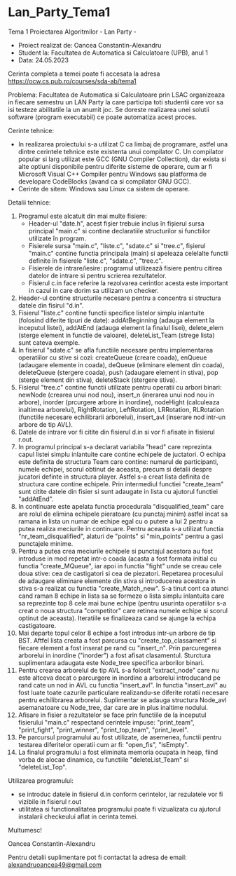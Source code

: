 # Lan_Party_Tema1
Tema 1 Proiectarea Algoritmilor - Lan Party - 

- Proiect realizat de: Oancea Constantin-Alexandru
- Student la: Facultatea de Automatica si Calculatoare (UPB), anul 1
- Data: 24.05.2023

Cerinta completa a temei poate fi accesata la adresa https://ocw.cs.pub.ro/courses/sda-ab/tema1

Problema: Facultatea de Automatica si Calculatoare prin LSAC organizeaza in fiecare semestru un LAN Party la care participa toti studentii care vor sa isi testeze abilitatile la un anumit joc. Se doreste realizarea unei solutii software (program executabil) ce poate automatiza acest proces.

Cerinte tehnice:

  - In realizarea proiectului s-a utilizat C ca limbaj de programare, astfel una dintre cerintele tehnice este  existenta unui compilator C. Un compilator popular si larg utilizat este GCC (GNU Compiler Collection), dar exista si alte optiuni disponibile pentru diferite sisteme de operare, cum ar fi Microsoft Visual C++ Compiler pentru Windows sau platforma de developare CodeBlocks (avand ca si compilator GNU GCC).
  - Cerinte de sitem: Windows sau Linux ca sistem de operare.
 
 Detalii tehnice:
 
   1. Programul este alcatuit din mai multe fisiere:
        - Header-ul "date.h", acest fișier trebuie inclus în fișierul sursa principal "main.c" si contine declaratiile structurilor si functiilor utilizate în program.
        - Fisierele sursa "main.c", "liste.c", "sdate.c" si "tree.c", fișierul "main.c" contine functia principala (main) si apeleaza celelalte functii definite în fisierele "liste.c", "sdate.c", "tree.c". 
        - Fisierele de intrare/iesire: programul utilizează fisiere pentru citirea datelor de intrare si pentru scrierea rezultatelor.
        - Fisierul c.in face referire la rezolvarea cerintlor acesta este important in cazul in care dorim sa utilizam un checker.
   2. Header-ul contine structurile necesare pentru a concentra si structura datele din fisirul "d.in".
   3. Fisierul "liste.c" contine functii specifice listelor simplu inlantuite (folosind diferite tipuri de date): addAtBeginning (adauga element la inceputul listei), addAtEnd (adauga element la finalul lisei), delete_elem (sterge element in functie de valoare), deleteList_Team (strege lista) sunt cateva exemple.
   4. In fisierul "sdate.c" se afla functiile necesare pentru implementarea operatiilor cu stive si cozi: createQueue (creare coada), enQueue (adaugare elemente in coada), deQueue (eliminare element din coada), deleteQueue (stergere coada), push (adaugare element in stiva), pop (sterge element din stiva), deleteStack (stergere stiva).
   5. Fisierul "tree.c" contine functii utilizate pentru operatii cu arbori binari: newNode (crearea unui nod nou), insert_n (inerarea unui nod nou in arbore), inorder (prcurgere arbore in inordine), nodeHight (calculeaza inaltimea arborelui), RightRotation, LeftRotation, LRRotation, RLRotation (functiile necesare echilibrarii arborelui), insert_avl (inserare nod intr-un arbore de tip AVL).
   6. Datele de intrare vor fi citite din fisierul d.in si vor fi afisate in fisierul r.out. 
   7. In programul principal s-a declarat variabila "head" care reprezinta capul listei simplu inlantuite care contine echipele de juctatori. O echipa este definita de structura Team care contine: numarul de participanti, numele echipei, scorul obtinut de aceasta, precum si detalii despre jucatori definte in structura player. Astfel s-a creat lista definita de structura care contine echipele. Prin intermediul functiei "create_team" sunt citite datele din fisier si sunt adaugate in lista cu ajutorul functiei "addAtEnd".
   8. In continuare este apelata functia procedurala "disqualified_team" care are rolul de elimina echipele pieratoare (cu punctaj minim) astfel incat sa ramana in lista un numar de echipe egal cu o putere a lui 2 pentru a putea realiza meciurile in continuare. Pentru aceasta s-a utilizat functia "nr_team_disqualified", alaturi de "points" si "min_points" pentru a gasi punctajele minime.
   9. Pentru a putea crea meciurile echipele si punctajul acestora au fost introduse in mod repetat intr-o coada (acasta a fost formata initial cu functia "create_MQueue", iar apoi in functia "fight" unde se creau cele doua stive: cea de castigatori si cea de piezatori. Repetarea procesului de adaugare eliminare elemente din stiva si introducerea acestora in stiva s-a realizat cu functia "create_Match_new". S-a tinut cont ca atunci cand raman 8 echipe in lista sa se formeze o lista simplu inlantuita care sa reprezinte top 8 cele mai bune echipe (pentru usurinta operatiilor s-a creat o noua structura "competitor" care retinea numele echipe si scorul optinut de aceasta). Iteratiile se finalizeaza cand se ajunge la echipa castigatoare.
   10. Mai departe topul celor 8 echipe a fost introdus intr-un arbore de tip BST. Aftfel lista creata a fost parcursa cu "create_top_classament" si fiecare element a fost inserat pe rand cu "insert_n". Prin parcuregerea arborelui in inordine ("inorder") a fost afisat clasamentul. Sturctura suplimentara adaugata este Node_tree specifica arborilor binari.
   11. Pentru crearea arborelul de tip AVL s-a folosit "extract_node" care nu este altceva decat o parcurgere in inordine a arborelui introducand pe rand cate un nod in AVL cu functia "insert_avl". In functia "insert_avl" au fost luate toate cazurile particulare realizandu-se diferite rotatii necesare pentru echilibrarea arborelui. Suplimentar se adauga structura Node_avl asemanatoare cu Node_tree, dar care are in plus inaltime nodului.
   12. Afisare in fisier a rezultatelor se face prin functiile de la inceputul fisierului "main.c" respectand cerintele impuse: "print_team", "print_fight", "print_winner", "print_top_team", "print_level".
   13. Pe parcursul programului au fost utilizate, de asemenea, functii pentru testarea diferitelor operatii cum ar fi: "open_fis", "isEmpty".
   14. La finalul programului a fost eliminata memoria ocupata in heap, fiind vorba de alocae dinamica, cu functiile "deleteList_Team" si "deleteList_Top".
   
Utilizarea programului: 

- se introduc datele in fisierul d.in conform cerintelor, iar rezulatele vor fi vizibile in fisierul r.out 
- utilitatea si functionalitatea programului poate fi vizualizata cu ajutorul instalarii checkeului aflat in cerinta temei.
    
Multumesc!

Oancea Constantin-Alexandru

Pentru detalii suplimentare pot fi contactat la adresa de email: alexandruoancea49@gmail.com

